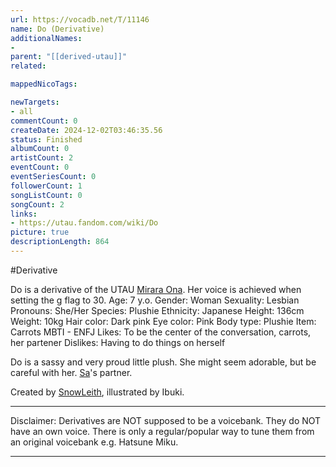 ```yaml
---
url: https://vocadb.net/T/11146
name: Do (Derivative)
additionalNames: 
- 
parent: "[[derived-utau]]"
related:

mappedNicoTags:

newTargets:
- all
commentCount: 0
createDate: 2024-12-02T03:46:35.56
status: Finished
albumCount: 0
artistCount: 2
eventCount: 0
eventSeriesCount: 0
followerCount: 1
songListCount: 0
songCount: 2
links: 
- https://utau.fandom.com/wiki/Do
picture: true
descriptionLength: 864
---
```


#Derivative

Do is a derivative of the UTAU [Mirara Ona](https://vocadb.net/Ar/101747). Her voice is achieved when setting the g flag to 30.
Age: 7 y.o.
Gender: Woman
Sexuality: Lesbian
Pronouns: She/Her
Species: Plushie
Ethnicity: Japanese
Height: 136cm
Weight: 10kg
Hair color: Dark pink
Eye color: Pink
Body type: Plushie
Item: Carrots
MBTI - ENFJ
Likes: To be the center of the conversation, carrots, her partener
Dislikes: Having to do things on herself

Do is a sassy and very proud little plush. She might seem adorable, but be careful with her. [Sa](https://vocadb.net/T/11147/sa-derivative)'s partner.

Created by [SnowLeith](https://vocadb.net/Ar/84500), illustrated by Ibuki.

---
Disclaimer:
Derivatives are NOT supposed to be a voicebank. They do NOT have an own voice. There is only a regular/popular way to tune them from an original voicebank e.g. Hatsune Miku.

---

